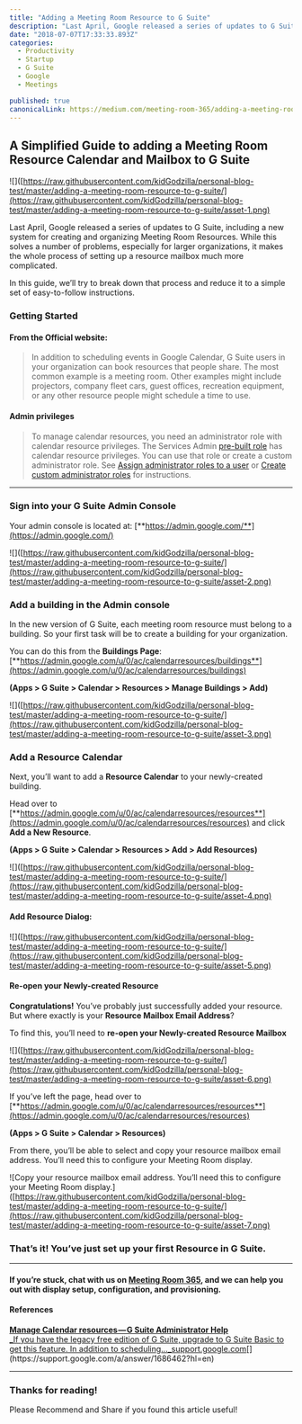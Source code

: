 ```yaml
---
title: "Adding a Meeting Room Resource to G Suite"
description: "Last April, Google released a series of updates to G Suite, including a new system for creating and organizing Meeting Room Resources. While this solves a number of problems, especially for larger…"
date: "2018-07-07T17:33:33.893Z"
categories: 
  - Productivity
  - Startup
  - G Suite
  - Google
  - Meetings

published: true
canonicalLink: https://medium.com/meeting-room-365/adding-a-meeting-room-resource-to-g-suite-c389831122aa
---
```


## A Simplified Guide to adding a Meeting Room Resource Calendar and Mailbox to G Suite

![]([https://raw.githubusercontent.com/kidGodzilla/personal-blog-test/master/adding-a-meeting-room-resource-to-g-suite/](https://raw.githubusercontent.com/kidGodzilla/personal-blog-test/master/adding-a-meeting-room-resource-to-g-suite/asset-1.png)

Last April, Google released a series of updates to G Suite, including a new system for creating and organizing Meeting Room Resources. While this solves a number of problems, especially for larger organizations, it makes the whole process of setting up a resource mailbox much more complicated.

In this guide, we’ll try to break down that process and reduce it to a simple set of easy-to-follow instructions.

### Getting Started

#### From the Official website:

> In addition to scheduling events in Google Calendar, G Suite users in your organization can book resources that people share. The most common example is a meeting room. Other examples might include projectors, company fleet cars, guest offices, recreation equipment, or any other resource people might schedule a time to use.

#### Admin privileges

> To manage calendar resources, you need an administrator role with calendar resource privileges. The Services Admin [pre-built role](https://support.google.com/a/answer/2405986) has calendar resource privileges. You can use that role or create a custom administrator role. See [Assign administrator roles to a user](https://support.google.com/a/answer/172176) or [Create custom administrator roles](https://support.google.com/a/answer/2406043) for instructions.

---

### Sign into your G Suite Admin Console

Your admin console is located at: [**https://admin.google.com/**](https://admin.google.com/)

![]([https://raw.githubusercontent.com/kidGodzilla/personal-blog-test/master/adding-a-meeting-room-resource-to-g-suite/](https://raw.githubusercontent.com/kidGodzilla/personal-blog-test/master/adding-a-meeting-room-resource-to-g-suite/asset-2.png)

### Add a building in the Admin console

In the new version of G Suite, each meeting room resource must belong to a building. So your first task will be to create a building for your organization.

You can do this from the **Buildings Page**: [**https://admin.google.com/u/0/ac/calendarresources/buildings**](https://admin.google.com/u/0/ac/calendarresources/buildings)

**(Apps > G Suite > Calendar > Resources > Manage Buildings > Add)**

![]([https://raw.githubusercontent.com/kidGodzilla/personal-blog-test/master/adding-a-meeting-room-resource-to-g-suite/](https://raw.githubusercontent.com/kidGodzilla/personal-blog-test/master/adding-a-meeting-room-resource-to-g-suite/asset-3.png)

### Add a Resource Calendar

Next, you’ll want to add a **Resource Calendar** to your newly-created building.

Head over to [**https://admin.google.com/u/0/ac/calendarresources/resources**](https://admin.google.com/u/0/ac/calendarresources/resources) and click **Add a New Resource**.

**(Apps > G Suite > Calendar > Resources > Add > Add Resources)**

![]([https://raw.githubusercontent.com/kidGodzilla/personal-blog-test/master/adding-a-meeting-room-resource-to-g-suite/](https://raw.githubusercontent.com/kidGodzilla/personal-blog-test/master/adding-a-meeting-room-resource-to-g-suite/asset-4.png)

#### Add Resource Dialog:

![]([https://raw.githubusercontent.com/kidGodzilla/personal-blog-test/master/adding-a-meeting-room-resource-to-g-suite/](https://raw.githubusercontent.com/kidGodzilla/personal-blog-test/master/adding-a-meeting-room-resource-to-g-suite/asset-5.png)

#### Re-open your Newly-created Resource

**Congratulations!** You’ve probably just successfully added your resource. But where exactly is your **Resource Mailbox Email Address**?

To find this, you’ll need to **re-open your Newly-created Resource Mailbox**

![]([https://raw.githubusercontent.com/kidGodzilla/personal-blog-test/master/adding-a-meeting-room-resource-to-g-suite/](https://raw.githubusercontent.com/kidGodzilla/personal-blog-test/master/adding-a-meeting-room-resource-to-g-suite/asset-6.png)

If you’ve left the page, head over to [**https://admin.google.com/u/0/ac/calendarresources/resources**](https://admin.google.com/u/0/ac/calendarresources/resources)

**(Apps > G Suite > Calendar > Resources)**

From there, you’ll be able to select and copy your resource mailbox email address. You’ll need this to configure your Meeting Room display.

![Copy your resource mailbox email address. You’ll need this to configure your Meeting Room display.]([https://raw.githubusercontent.com/kidGodzilla/personal-blog-test/master/adding-a-meeting-room-resource-to-g-suite/](https://raw.githubusercontent.com/kidGodzilla/personal-blog-test/master/adding-a-meeting-room-resource-to-g-suite/asset-7.png)

### That’s it! You’ve just set up your first Resource in G Suite.

---

#### If you’re stuck, chat with us on [Meeting Room 365](https://meetingroom365.com/), and we can help you out with display setup, configuration, and provisioning.

#### References

[**Manage Calendar resources — G Suite Administrator Help**  
_If you have the legacy free edition of G Suite, upgrade to G Suite Basic to get this feature. In addition to scheduling…_support.google.com](https://support.google.com/a/answer/1686462?hl=en "https://support.google.com/a/answer/1686462?hl=en")[](https://support.google.com/a/answer/1686462?hl=en)

---

### Thanks for reading!

Please Recommend and Share if you found this article useful!
<!--stackedit_data:
eyJoaXN0b3J5IjpbLTE3NDA0MjI2MTJdfQ==
-->